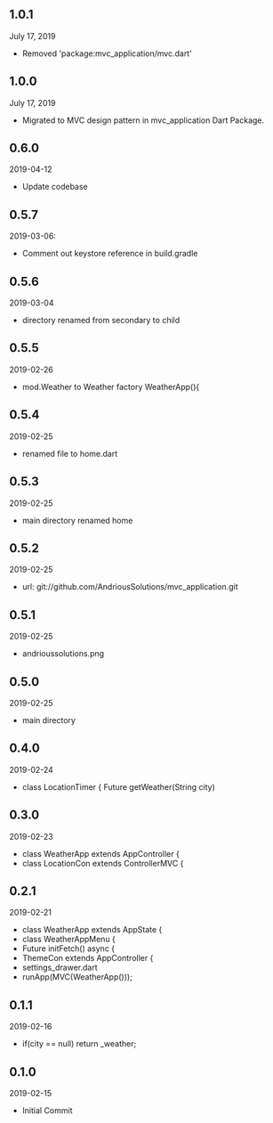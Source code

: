 ## 1.0.1
 July 17, 2019
- Removed 'package:mvc_application/mvc.dart'

## 1.0.0
 July 17, 2019
- Migrated to MVC design pattern in mvc_application Dart Package.

## 0.6.0
 2019-04-12
- Update codebase 

## 0.5.7
 2019-03-06:
- Comment out keystore reference in build.gradle

## 0.5.6
 2019-03-04
- directory renamed from secondary to child

## 0.5.5
 2019-02-26
- mod.Weather to Weather  factory WeatherApp(){

## 0.5.4
 2019-02-25
- renamed file to home.dart
 
## 0.5.3
 2019-02-25
- main directory renamed home

## 0.5.2
 2019-02-25
- url: git://github.com/AndriousSolutions/mvc_application.git

## 0.5.1
 2019-02-25
- andrioussolutions.png

## 0.5.0
 2019-02-25
- main directory 

## 0.4.0
 2019-02-24
- class LocationTimer { Future<void> getWeather(String city)   

## 0.3.0
 2019-02-23
- class WeatherApp extends AppController {
- class LocationCon extends ControllerMVC {

## 0.2.1
 2019-02-21
- class WeatherApp extends AppState {   
- class WeatherAppMenu {
- Future<void> initFetch() async {
- ThemeCon extends AppController {
- settings_drawer.dart
- runApp(MVC(WeatherApp()));

## 0.1.1
 2019-02-16
- if(city == null) return _weather;

## 0.1.0
 2019-02-15
- Initial Commit

